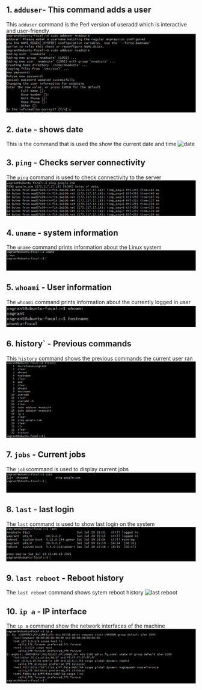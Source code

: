 ## 1. `adduser`- This command adds a user
This `adduser` command is the Perl version of useradd which is interactive and user-friendly
![adduser](LinuxProject/adduser.png)

## 2. `date` - shows date
This is the command that is used the show the current date and time
![date](data.png)

## 3. `ping` - Checks server connectivity

The `ping` command is used to check connectivity to the server
![ping command](ping.png)

## 4. `uname` - system information
The `uname` command prints information about the Linux system
![uname command](uname.png)

## 5. `whoami` - User information
The `whoami` command prints information about the currently logged in user
![whoami](whoami.png)

## 6. history` - Previous commands
This `history` command shows the previous commands the current user ran
![history](history.png)

## 7. `jobs` - Current jobs
The `jobs`command is used to display current jobs
![jobs](jobs.png)

## 8. `last` - last login
The `last` command is used to show last login on the system
![last](last.png)

## 9. `last reboot` - Reboot history
The `last reboot` command shows sytem reboot history
![last reboot](lastreboot)

## 10. `ip a` - IP interface
The `ip a` command show the network interfaces of the machine
![`ip a`](ipa.png)
